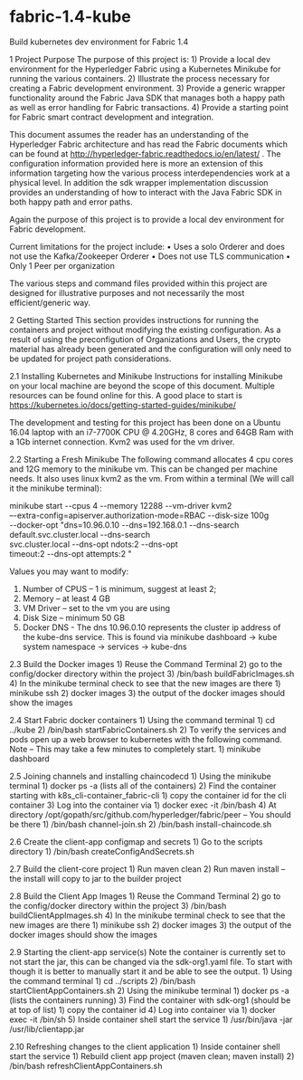 # fabric-1.4-kube
Build kubernetes dev environment for Fabric 1.4

1 Project Purpose
The purpose of this project is:
    1) Provide a local dev environment for the Hyperledger Fabric using a Kubernetes Minikube for running the various containers.
    2) Illustrate the process necessary for creating a Fabric development environment.
    3) Provide a generic wrapper functionality around the Fabric Java SDK that manages both a happy path as well as error handling for Fabric transactions.
    4) Provide a starting point for Fabric smart contract development and integration.

This document assumes the reader has an understanding of the Hyperledger Fabric architecture and has read the Fabric documents which can be found at http://hyperledger-fabric.readthedocs.io/en/latest/ . The configuration information provided here is more an extension of this information targeting how the various process interdependencies work at a physical level. In addition the sdk wrapper implementation discussion provides an understanding of how to interact with the Java Fabric SDK in both happy path and error paths.

Again the purpose of this project is to provide a local dev environment for Fabric development.

Current limitations for the project include:
    • Uses a solo Orderer and does not use the Kafka/Zookeeper Orderer
    • Does not use TLS communication
    • Only 1 Peer per organization

The various steps and command files provided within this project are designed for illustrative purposes and not necessarily the most efficient/generic way.

2 Getting Started
This section provides instructions for running the containers and project without modifying the existing configuration. As a result of using the preconfigution of Organizations and Users, the crypto material has already been generated and the configuration will only need to be updated for project path considerations.

2.1 Installing Kubernetes and Minikube
Instructions for installing Minikube on your local machine are beyond the scope of this document. Multiple resources can be found online for this. A good place to start is 
https://kubernetes.io/docs/getting-started-guides/minikube/  

The development and testing for this project has been done on a Ubuntu 16.04 laptop with an i7-7700K CPU @ 4.20GHz, 8 cores and 64GB Ram with a 1Gb internet connection. Kvm2 was used for the vm driver.

2.2 Starting a Fresh Minikube
The following command allocates 4 cpu cores and 12G memory to the minikube vm. This can be changed per machine needs. It also uses linux kvm2 as the vm. From within a terminal (We will call it the minikube terminal):

minikube start --cpus 4 --memory 12288 --vm-driver kvm2 \
–-extra-config=apiserver.authorization-mode=RBAC --disk-size 100g \
--docker-opt "dns=10.96.0.10 --dns=192.168.0.1 --dns-search \
default.svc.cluster.local --dns-search \
svc.cluster.local --dns-opt ndots:2 --dns-opt \
timeout:2 --dns-opt attempts:2 "

Values you may want to modify:
1) Number of CPUS – 1 is minimum, suggest at least 2;
2) Memory – at least 4 GB
3) VM Driver – set to the vm you are using
3) Disk Size – minimum 50 GB
5) Docker DNS - The dns 10.96.0.10 represents the cluster ip address of the kube-dns service. This is found via minikube dashboard → kube system namespace → services → kube-dns	


2.3 Build the Docker images
    1) Reuse the Command Terminal
    2) go to the config/docker directory within the project
    3) /bin/bash buildFabricImages.sh
    4) In the minikube terminal check to see that the new images are there
        1) minikube ssh
        2) docker images
        3) the output of the docker images should show the images
       
2.4 Start Fabric docker containers
    1) Using the command terminal
        1) cd ../kube
        2) /bin/bash startFabricContainers.sh
    2) To verify the services and pods open up a web browser to kubernetes with the following command. Note – This may take a few minutes to completely start.
        1) minikube dashboard


2.5 Joining channels and installing chaincodecd
    1) Using the minikube terminal
        1) docker ps -a (lists all of the containers)
    2) Find the container starting with k8s_cli-container_fabric-cli
        1) copy the container id for the cli container
    3) Log into the container via
        1) docker exec -it <container id> /bin/bash
    4) At directory /opt/gopath/src/github.com/hyperledger/fabric/peer – You should be there
        1) /bin/bash channel-join.sh
        2) /bin/bash install-chaincode.sh


2.6 Create the client-app configmap and secrets
    1) Go to the scripts directory
        1) /bin/bash createConfigAndSecrets.sh

2.7 Build the client-core project
    1) Run maven clean
    2) Run maven install – the install will copy to jar to the builder project


2.8 Build the Client App Images
    1) Reuse the Command Terminal
    2) go to the config/docker directory within the project
    3) /bin/bash buildClientAppImages.sh
    4) In the minikube terminal check to see that the new images are there
        1) minikube ssh
        2) docker images
        3) the output of the docker images should show the images

2.9 Starting the client-app service(s)
Note the container is currently set to not start the jar, this can be changed via the sdk-org1.yaml file. To start with though it is better to manually start it and be able to see the output.
    1) Using the command terminal
        1) cd ../scripts
        2) /bin/bash startClientAppContainers.sh
    2) Using the minikube terminal
        1) docker ps -a (lists the containers running)
    3) Find the container with sdk-org1 (should be at top of list)
        1) copy the container id
    4) Log into container via
        1) docker exec -it <container id> /bin/sh
    5) Inside container shell start the service
        1) /usr/bin/java -jar /usr/lib/clientapp.jar

2.10 Refreshing changes to the client application
    1) Inside container shell start the service
        1) Rebuild client app project (maven clean; maven install)
        2) /bin/bash refreshClientAppContainers.sh
